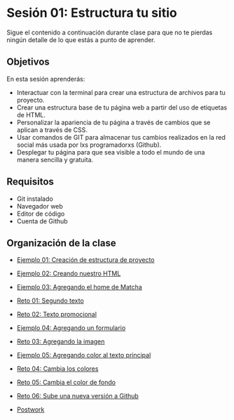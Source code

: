 # Sesión 01: Estructura tu sitio

Sigue el contenido a continuación durante clase para que no te pierdas ningún
detalle de lo que estás a punto de aprender.

## Objetivos

En esta sesión aprenderás:

- Interactuar con la terminal para crear una estructura de archivos para tu
  proyecto.
- Crear una estructura base de tu página web a partir del uso de etiquetas de
  HTML.
- Personalizar la apariencia de tu página a través de cambios que se aplican a
  través de CSS.
- Usar comandos de GIT para almacenar tus cambios realizados en la red social
  más usada por lxs programadorxs (Github).
- Desplegar tu página para que sea visible a todo el mundo de una manera
  sencilla y gratuita.

## Requisitos

- Git  instalado
- Navegador web
- Editor de código 
- Cuenta de Github

## Organización de la clase

- [Ejemplo 01: Creación de estructura de proyecto](https://github.com/beduExpert/A1-Frontend-Fundamentals-2020/tree/master/sesion-01/Ejemplo%2001)

- [Ejemplo  02: Creando nuestro HTML](https://github.com/beduExpert/A1-Frontend-Fundamentals-2020/tree/master/sesion-01/Ejemplo%2002)

- [Ejemplo  03: Agregando el home de Matcha](https://github.com/beduExpert/A1-Frontend-Fundamentals-2020/tree/master/sesion-01/Ejemplo%2003)

- [Reto  01: Segundo texto](https://github.com/beduExpert/A1-Frontend-Fundamentals-2020/tree/master/sesion-01/reto-01)

- [Reto  02: Texto promocional](https://github.com/beduExpert/A1-Frontend-Fundamentals-2020/tree/master/sesion-01/reto-02)

- [Ejemplo  04: Agregando un formulario](https://github.com/beduExpert/A1-Frontend-Fundamentals-2020/tree/master/sesion-01/Ejemplo%2004)

- [Reto  03: Agregando la imagen](https://github.com/beduExpert/A1-Frontend-Fundamentals-2020/tree/master/sesion-01/reto-03)

- [Ejemplo  05: Agregando color al texto principal](https://github.com/beduExpert/A1-Frontend-Fundamentals-2020/tree/master/sesion-01/Ejemplo%2005)

- [Reto  04: Cambia los colores](https://github.com/beduExpert/A1-Frontend-Fundamentals-2020/tree/master/sesion-01/reto-04)

- [Reto  05: Cambia el color de fondo](https://github.com/beduExpert/A1-Frontend-Fundamentals-2020/tree/master/sesion-01/reto-05)

- [Reto  06: Sube una nueva versión a Github](https://github.com/beduExpert/A1-Frontend-Fundamentals-2020/tree/master/sesion-01/reto-06)

- [Postwork](https://github.com/beduExpert/A1-Frontend-Fundamentals-2020/tree/master/sesion-01/postwork)


